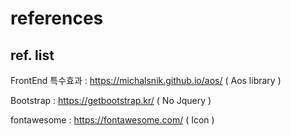 # references

## ref. list

FrontEnd 특수효과 : https://michalsnik.github.io/aos/ ( Aos library )

Bootstrap : https://getbootstrap.kr/ ( No Jquery )

fontawesome : https://fontawesome.com/ ( Icon )
